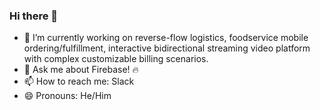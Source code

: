### Hi there 👋

- 🔭 I’m currently working on reverse-flow logistics, foodservice mobile ordering/fulfillment, interactive bidirectional streaming video platform with complex customizable billing scenarios. 
- 💬 Ask me about Firebase! 🔥
- 📫 How to reach me: Slack
- 😄 Pronouns: He/Him
